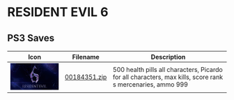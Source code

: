 # RESIDENT EVIL 6

## PS3 Saves

| Icon | Filename | Description |
|------|----------|-------------|
| ![RESIDENT EVIL 6](ICON0.PNG) | [00184351.zip](00184351.zip) | 500 health pills all characters, Picardo for all characters, max kills, score rank s mercenaries, ammo 999 |

